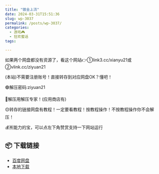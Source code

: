 ```yaml
---
title: "镀金上流"
date: 2024-03-31T15:51:36
slug: wp-3037
permalink: /posts/wp-3037/
categories:
  - 游戏🎮
  - 狂欢蜜话
tags:

---
```


如果两个网盘都没有资源了，看这个网站👉①link3.cc/xianyu21或②vlink.cc/ziyuan21

(本站)不需要注册账号！直接转存到对应网盘OK？懂吧！

🟢解压密码:ziyuan21

🔵解压用解压专家！(应用商店有)

🟡转存的链接网盘有教程！一定要看教程！按教程操作！不按教程操作你不会解压！

💰🈶能力的宝，可以点左下角赞赏支持一下网站运行

## 📦 下载链接
- [百度网盘](https://blziyuan21.com/pay-download/3037?key=dea9b819c1&down_id=0)
- [本地下载](https://blziyuan21.com/pay-download/3037?key=dea9b819c1&down_id=1)

